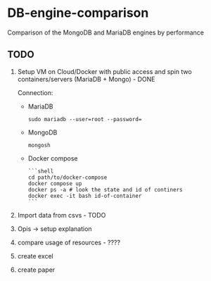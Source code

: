 # DB-engine-comparison

Comparison of the MongoDB and MariaDB engines by performance  

## TODO

1. Setup VM on Cloud/Docker with public access and spin two containers/servers (MariaDB + Mongo) - DONE

    Connection:

    * MariaDB

        ```shell
        sudo mariadb --user=root --password=
        ```

    * MongoDB

        ```shell
        mongosh
        ```

    * Docker compose

          ```shell
          cd path/to/docker-compose
          docker compose up
          docker ps -a # look the state and id of continers
          docker exec -it bash id-of-container
          ```

2. Import data from csvs - TODO

3. Opis -> setup explanation

4. compare usage of resources - ????

5. create excel

6. create paper
